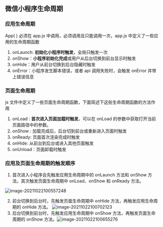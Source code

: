 ## 微信小程序生命周期

### 应用生命周期

App( ) 必须在 app.js 中调用，必须调用且只能调用一次，app.js 中定义了一些应用的生命周期函数

1. onLaunch: **初始化小程序时触发**，全局只触发一次
2. onShow：**小程序初始化完成**或用户从后台切换到前台显示时触发
3. onHide：用户从前台切换到后台隐藏时触发
4. onError：小程序发生脚本错误，或者 api 调用失败时，会触发 onError 并带上错误信息

### 页面生命周期

js 文件中定义了一些页面生命周期函数，下面简述下这些生命周期函数的方法作用

1. onLoad : **首次进入页面加载时触发**，可以在 onLoad 的参数中获取打开当前页面路径中的参数。
2. onShow : 加载完成后，后台切到前台或重新进入页面时触发
3. onReady: 页面首次渲染完成时触发
4. onHide: 从前台到后台或进入其他页面触发
5. onUnload：页面卸载时触发

### 应用及页面生命周期的触发顺序

1. 首次进入小程序会先触发应用生命周期中的 onLaunch 方法和 onShow 方法，其次触发页面生命周期中 onLoad、onShow 和 onReady 方法。

![image-20211022100557248](https://techliuimg.oss-cn-beijing.aliyuncs.com/img/202110221005642.png)

2. 前台切换到后台时，先触发页面生命周期中 onHide 方法，再触发应用生命周期的 onHide 方法。 ![image-20211022100702123](https://techliuimg.oss-cn-beijing.aliyuncs.com/img/202110221007175.png)
3. 后台切换到前台时，先触发应用生命周期中 onShow 方法，再触发页面生命周期的 onShow 方法。![image-20211022100655276](https://techliuimg.oss-cn-beijing.aliyuncs.com/img/202110221006332.png)

